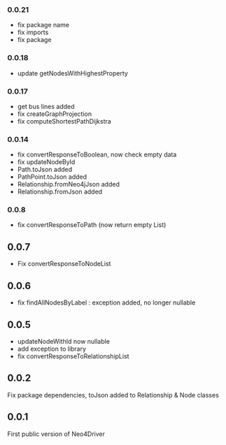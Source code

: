 ### 0.0.21
- fix package name
- fix imports
- fix package

### 0.0.18

- update getNodesWithHighestProperty

### 0.0.17

- get bus lines added
- fix createGraphProjection
- fix computeShortestPathDijkstra

### 0.0.14

- fix convertResponseToBoolean, now check empty data
- fix updateNodeById
- Path.toJson added
- PathPoint.toJson added
- Relationship.fromNeo4jJson added
- Relationship.fromJson added

### 0.0.8
- fix convertResponseToPath (now return empty List)

## 0.0.7
- Fix convertResponseToNodeList

## 0.0.6
- fix findAllNodesByLabel : exception added, no longer nullable

## 0.0.5
- updateNodeWithId now nullable
- add exception to library
- fix convertResponseToRelationshipList

## 0.0.2
Fix package dependencies, toJson added to Relationship & Node classes

## 0.0.1
First public version of Neo4Driver
